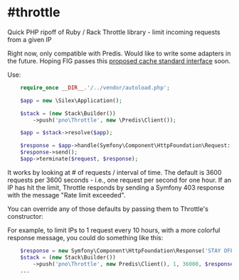 #throttle
========

Quick PHP ripoff of Ruby / Rack Throttle library - limit incoming requests from a given IP

Right now, only compatible with Predis. Would like to write some adapters in the future. Hoping FIG passes this [proposed cache standard interface](https://github.com/php-fig/fig-standards/blob/master/proposed/cache.md) soon.

Use:

```php
    require_once __DIR__.'/../vendor/autoload.php';

    $app = new \Silex\Application();

    $stack = (new Stack\Builder())
	    ->push('pno\Throttle', new \Predis\Client());

    $app = $stack->resolve($app);

    $response = $app->handle(Symfony\Component\HttpFoundation\Request::createFromGlobals());
    $response->send();
    $app->terminate($request, $response);
```

It works by looking at # of requests / interval of time. The default is 3600 requests per 3600 seconds - i.e., one request per second for one hour. If an IP has hit the limit, Throttle responds by sending a Symfony 403 response with the message "Rate limit exceeded".

You can override any of those defaults by passing them to Throttle's constructor:

For example, to limit IPs to 1 request every 10 hours, with a more colorful response message, you could do something like this:

```php
    $response = new Symfony\Component\HttpFoundation\Response('STAY OFF MY LAWN!!! >(', 403);
    $stack = (new Stack\Builder())
        ->push('pno\Throttle', new Predis\Client(), 1, 36000, $response);
    ...
```